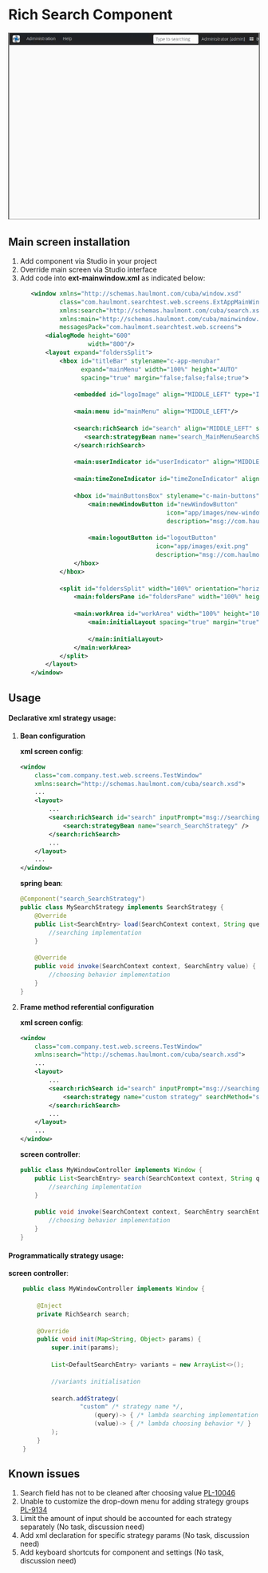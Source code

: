 # Rich Search Component

![Component image example](resources/search.gif)

## Main screen installation

1. Add component via Studio in your project
1. Override main screen via Studio interface
1. Add code into **ext-mainwindow.xml** as indicated below:
    ```xml
       <window xmlns="http://schemas.haulmont.com/cuba/window.xsd"
               class="com.haulmont.searchtest.web.screens.ExtAppMainWindow"
               xmlns:search="http://schemas.haulmont.com/cuba/search.xsd"
               xmlns:main="http://schemas.haulmont.com/cuba/mainwindow.xsd"
               messagesPack="com.haulmont.searchtest.web.screens">
           <dialogMode height="600"
                       width="800"/>
           <layout expand="foldersSplit">
               <hbox id="titleBar" stylename="c-app-menubar"
                     expand="mainMenu" width="100%" height="AUTO"
                     spacing="true" margin="false;false;false;true">
       
                   <embedded id="logoImage" align="MIDDLE_LEFT" type="IMAGE" stylename="c-app-icon"/>
       
                   <main:menu id="mainMenu" align="MIDDLE_LEFT"/>
       
                   <search:richSearch id="search" align="MIDDLE_LEFT" suggestionsLimit="200" inputPrompt="msg://searching">
                      <search:strategyBean name="search_MainMenuSearchStrategy" />
                   </search:richSearch>
       
                   <main:userIndicator id="userIndicator" align="MIDDLE_LEFT"/>
       
                   <main:timeZoneIndicator id="timeZoneIndicator" align="MIDDLE_LEFT"/>
       
                   <hbox id="mainButtonsBox" stylename="c-main-buttons" align="MIDDLE_LEFT">
                       <main:newWindowButton id="newWindowButton"
                                             icon="app/images/new-window.png"
                                             description="msg://com.haulmont.cuba.gui/newWindowBtnDescription"/>
       
                       <main:logoutButton id="logoutButton"
                                          icon="app/images/exit.png"
                                          description="msg://com.haulmont.cuba.gui/logoutBtnDescription"/>
                   </hbox>
               </hbox>
       
               <split id="foldersSplit" width="100%" orientation="horizontal" pos="200px">
                   <main:foldersPane id="foldersPane" width="100%" height="100%"/>
       
                   <main:workArea id="workArea" width="100%" height="100%">
                       <main:initialLayout spacing="true" margin="true">
       
                       </main:initialLayout>
                   </main:workArea>
               </split>
           </layout>
       </window>
    ```

## Usage

#### Declarative xml strategy usage:

1. **Bean configuration**

    **xml screen config**:
    ```xml
    <window
        class="com.company.test.web.screens.TestWindow" 
        xmlns:search="http://schemas.haulmont.com/cuba/search.xsd">
        ...
        <layout>
            ...
            <search:richSearch id="search" inputPrompt="msg://searching">
                <search:strategyBean name="search_SearchStrategy" />
            </search:richSearch>
            ...
        </layout>
        ...
    </window>
    ```
    **spring bean**:
    ```java
    @Component("search_SearchStrategy")
    public class MySearchStrategy implements SearchStrategy {
        @Override
        public List<SearchEntry> load(SearchContext context, String query) {
            //searching implementation
        }
   
        @Override
        public void invoke(SearchContext context, SearchEntry value) {
            //choosing behavior implementation
        }
    }
    ```
1. **Frame method referential configuration**

    **xml screen config**:
    ```xml
    <window
        class="com.company.test.web.screens.TestWindow" 
        xmlns:search="http://schemas.haulmont.com/cuba/search.xsd">
        ...
        <layout>
            ...
            <search:richSearch id="search" inputPrompt="msg://searching">
                <search:strategy name="custom strategy" searchMethod="search" invokeMethod="invoke" />
            </search:richSearch>
            ...
        </layout>
        ...
    </window>
    ```
    
    **screen controller**:
    ```java
    public class MyWindowController implements Window {
        public List<SearchEntry> search(SearchContext context, String query) {
            //searching implementation
        }
       
        public void invoke(SearchContext context, SearchEntry searchEntry) {
            //choosing behavior implementation
        }
    }
    ```

#### Programmatically strategy usage:
    
**screen controller**:

```java
    public class MyWindowController implements Window {
    
        @Inject
        private RichSearch search;
    
        @Override
        public void init(Map<String, Object> params) {
            super.init(params);
    
            List<DefaultSearchEntry> variants = new ArrayList<>();
            
            //variants initialisation
            
            search.addStrategy(
                    "custom" /* strategy name */, 
                        (query)-> { /* lambda searching implementation */ },
                        (value)-> { /* lambda choosing behavior */ }
            );
        }
    }
```

## Known issues

1. Search field has not to be cleaned after choosing value [PL-10046](https://youtrack.haulmont.com/issue/PL-10046)
1. Unable to customize the drop-down menu for adding strategy groups [PL-9134](https://youtrack.haulmont.com/issue/PL-9134)
1. Limit the amount of input should be accounted for each strategy separately (No task, discussion need)
1. Add xml declaration for specific strategy params (No task, discussion need)
1. Add keyboard shortcuts for component and settings (No task, discussion need)